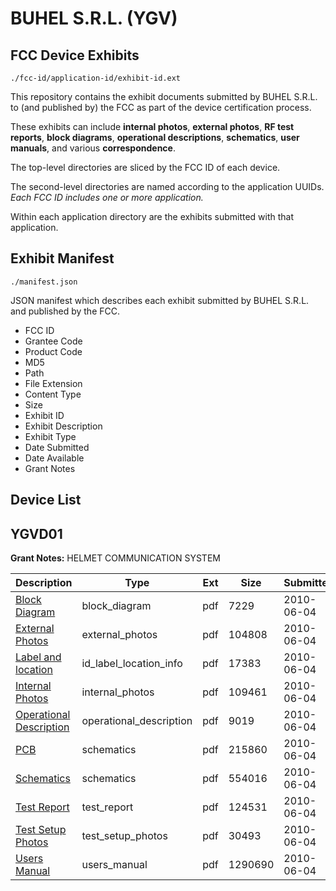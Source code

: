 # BUHEL S.R.L. (YGV)
## FCC Device Exhibits

```
./fcc-id/application-id/exhibit-id.ext
```

This repository contains the exhibit documents submitted by BUHEL S.R.L. to (and published by) the FCC as part of the device certification process.

These exhibits can include **internal photos**, **external photos**, **RF test reports**, **block diagrams**, **operational descriptions**, **schematics**, **user manuals**, and various **correspondence**.

The top-level directories are sliced by the FCC ID of each device.

The second-level directories are named according to the application UUIDs. *Each FCC ID includes one or more application.*

Within each application directory are the exhibits submitted with that application. 

## Exhibit Manifest

```
./manifest.json
```

JSON manifest which describes each exhibit submitted by BUHEL S.R.L. and published by the FCC.

- FCC ID
- Grantee Code
- Product Code
- MD5
- Path
- File Extension
- Content Type
- Size
- Exhibit ID
- Exhibit Description
- Exhibit Type
- Date Submitted
- Date Available
- Grant Notes

## Device List
## YGVD01
**Grant Notes:** HELMET COMMUNICATION SYSTEM

| Description | Type | Ext | Size | Submitted | Available |
| ----------- | ---- | --- | ---- | --------- | --------- |
| [Block Diagram](YGVD01/89a8b0eb1d883362839ab64c74501e94/1290855.pdf) | block_diagram | pdf | 7229 | 2010-06-04 | 2010-06-04 |
| [External Photos](YGVD01/89a8b0eb1d883362839ab64c74501e94/1290857.pdf) | external_photos | pdf | 104808 | 2010-06-04 | 2010-06-04 |
| [Label and location](YGVD01/89a8b0eb1d883362839ab64c74501e94/1290859.pdf) | id_label_location_info | pdf | 17383 | 2010-06-04 | 2010-06-04 |
| [Internal Photos](YGVD01/89a8b0eb1d883362839ab64c74501e94/1290860.pdf) | internal_photos | pdf | 109461 | 2010-06-04 | 2010-06-04 |
| [Operational Description](YGVD01/89a8b0eb1d883362839ab64c74501e94/1290856.pdf) | operational_description | pdf | 9019 | 2010-06-04 | 2010-06-04 |
| [PCB](YGVD01/89a8b0eb1d883362839ab64c74501e94/1290862.pdf) | schematics | pdf | 215860 | 2010-06-04 | 2010-06-04 |
| [Schematics](YGVD01/89a8b0eb1d883362839ab64c74501e94/1290863.pdf) | schematics | pdf | 554016 | 2010-06-04 | 2010-06-04 |
| [Test Report](YGVD01/89a8b0eb1d883362839ab64c74501e94/1290858.pdf) | test_report | pdf | 124531 | 2010-06-04 | 2010-06-04 |
| [Test Setup Photos](YGVD01/89a8b0eb1d883362839ab64c74501e94/1290864.pdf) | test_setup_photos | pdf | 30493 | 2010-06-04 | 2010-06-04 |
| [Users Manual](YGVD01/89a8b0eb1d883362839ab64c74501e94/1290861.pdf) | users_manual | pdf | 1290690 | 2010-06-04 | 2010-06-04 |

